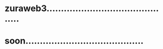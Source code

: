 # zuraweb3............................................
# soon.........................................
